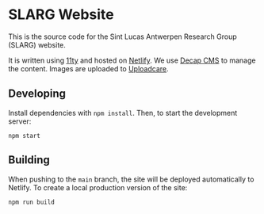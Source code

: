 # SLARG Website

This is the source code for the Sint Lucas Antwerpen Research Group (SLARG) website.

It is written using [11ty](https://www.11ty.dev/) and hosted on [Netlify](https://netlify.app/). We use [Decap CMS](https://decapcms.org/) to manage the content. Images are uploaded to [Uploadcare](https://uploadcare.com/).

## Developing

Install dependencies with `npm install`. Then, to start the development server:

```
npm start
```

## Building

When pushing to the `main` branch, the site will be deployed automatically to Netlify. To create a local production version of the site:

```
npm run build
```